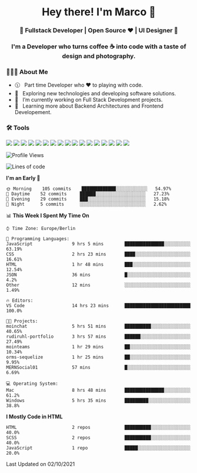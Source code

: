<h1 align="center">Hey there! I'm Marco 👋 </h1>
<h3 align="center">🚀 Fullstack Developer | Open Source ♥ | UI Designer 🚀</h3>

<h3 align="center">I'm a Developer who turns coffee ☕ into code with a taste of design and photography.</h3>

<div align="block"> 
  <h3> 👨🏻‍💻 About Me </h3>
  
  - 🕦 &nbsp; Part time Developer who ♥️ to playing with code.
  - 🤔 &nbsp; Exploring new technologies and developing software solutions.
  - 💼 &nbsp; I’m currently working on Full Stack Development projects.
  - 🌱 &nbsp; Learning more about Backend Architectures and Frontend Developement.  
</div>

<div align="block"> 
  <h3>🛠 Tools</h3>
 <img src="https://img.shields.io/badge/python%20-%2314354C.svg?&style=for-the-badge&logo=python&logoColor=white">
 <img src="https://img.shields.io/badge/javascript%20-%23323330.svg?&style=for-the-badge&logo=javascript&logoColor=%23F7DF1E">
 <img src="https://img.shields.io/badge/html5%20-%23E34F26.svg?&style=for-the-badge&logo=html5&logoColor=white">
 <img src="https://img.shields.io/badge/css3%20-%231572B6.svg?&style=for-the-badge&logo=css3&logoColor=white">
 <img src="https://img.shields.io/badge/-Sass-cc6699?style=for-the-badge&logo=sass&logoColor=white">
 <img src="https://img.shields.io/badge/react%20-%2320232a.svg?&style=for-the-badge&logo=react&logoColor=%2361DAFB">
 <img src="https://img.shields.io/badge/-Next.Js-000?style=for-the-badge&logo=next.js&logoColor=white">
 <img src="https://img.shields.io/badge/bootstrap%20-%23563D7C.svg?&style=for-the-badge&logo=bootstrap&logoColor=white">
 <img src="https://img.shields.io/badge/-jekyll-ed2939?style=for-the-badge&logo=jekyll&logoColor=white">
 <img src="https://img.shields.io/badge/-Express-white?style=for-the-badge&logo=express&logoColor=black">
 <img src="https://img.shields.io/badge/git%20-%23F05033.svg?&style=for-the-badge&logo=git&logoColor=white"/>
 <img src="http://img.shields.io/badge/-VS%20Code-000000?style=for-the-badge&logo=Visual-studio-code&logoColor=blue">
 <img src="https://img.shields.io/badge/-Docker-384d54?style=for-the-badge&logo=docker&logoColor=white">
 <img src="https://img.shields.io/badge/-Swift-f05138?style=for-the-badge&logo=swift&logoColor=white">
 <img src="https://img.shields.io/badge/-Xcode-blue?style=for-the-badge&logo=xcode&logoColor=white">
 <img src="https://img.shields.io/badge/-Node.js-3c873a?style=for-the-badge&logo=node.js&logoColor=white">
  <img src="https://img.shields.io/badge/-Mongodb-3F3E42?style=for-the-badge&logo=mongodb&logoColor=white">
</div>

<!--START_SECTION:waka-->
![Profile Views](http://img.shields.io/badge/Profile%20Views-18-blue)

![Lines of code](https://img.shields.io/badge/From%20Hello%20World%20I%27ve%20Written-1.1%20million%20lines%20of%20code-blue)

**I'm an Early 🐤** 

```text
🌞 Morning    105 commits    █████████████░░░░░░░░░░░░   54.97% 
🌆 Daytime    52 commits     ██████░░░░░░░░░░░░░░░░░░░   27.23% 
🌃 Evening    29 commits     ███░░░░░░░░░░░░░░░░░░░░░░   15.18% 
🌙 Night      5 commits      ░░░░░░░░░░░░░░░░░░░░░░░░░   2.62%

```


📊 **This Week I Spent My Time On** 

```text
⌚︎ Time Zone: Europe/Berlin

💬 Programming Languages: 
JavaScript               9 hrs 5 mins        ███████████████░░░░░░░░░░   63.19% 
CSS                      2 hrs 23 mins       ████░░░░░░░░░░░░░░░░░░░░░   16.61% 
HTML                     1 hr 48 mins        ███░░░░░░░░░░░░░░░░░░░░░░   12.54% 
JSON                     36 mins             █░░░░░░░░░░░░░░░░░░░░░░░░   4.2% 
Other                    12 mins             ░░░░░░░░░░░░░░░░░░░░░░░░░   1.49%

🔥 Editors: 
VS Code                  14 hrs 23 mins      █████████████████████████   100.0%

🐱‍💻 Projects: 
moinchat                 5 hrs 51 mins       ██████████░░░░░░░░░░░░░░░   40.65% 
rudiruhl-portfolio       3 hrs 57 mins       ██████░░░░░░░░░░░░░░░░░░░   27.49% 
mointeams                1 hr 29 mins        ██░░░░░░░░░░░░░░░░░░░░░░░   10.34% 
orms-sequelize           1 hr 25 mins        ██░░░░░░░░░░░░░░░░░░░░░░░   9.95% 
MERNSocial01             57 mins             █░░░░░░░░░░░░░░░░░░░░░░░░   6.69%

💻 Operating System: 
Mac                      8 hrs 48 mins       ███████████████░░░░░░░░░░   61.2% 
Windows                  5 hrs 35 mins       █████████░░░░░░░░░░░░░░░░   38.8%

```

**I Mostly Code in HTML** 

```text
HTML                     2 repos             ██████████░░░░░░░░░░░░░░░   40.0% 
SCSS                     2 repos             ██████████░░░░░░░░░░░░░░░   40.0% 
JavaScript               1 repo              █████░░░░░░░░░░░░░░░░░░░░   20.0%

```



 Last Updated on 02/10/2021
<!--END_SECTION:waka-->


